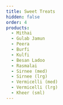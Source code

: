 ```yaml
---
title: Sweet Treats
hidden: false
order: 4
products:
  - Mithai
  - Gulab Jamun
  - Peera
  - Burfi
  - Kulfi
  - Besan Ladoo
  - Rasmalai
  - Sirnee (med)
  - Sirnee (lrg)
  - Vermicelli (med)
  - Vermicelli (lrg)
  - Kheer (sml)
---
```

